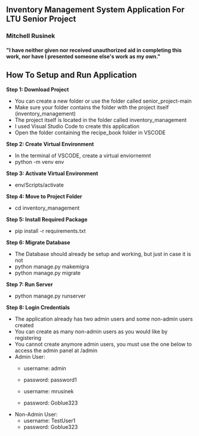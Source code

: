 ## Inventory Management System Application For LTU Senior Project
### Mitchell Rusinek



#### "I have neither given nor received unauthorized aid in completing this work, nor have I presented someone else's work as my own."



## How To Setup and Run Application
**Step 1: Download Project**
- You can create a new folder or use the folder called senior_project-main
- Make sure your folder contains the folder with the project itself (inventory_management)
- The project itself is located in the folder called inventory_management
- I used Visual Studio Code to create this application
- Open the folder containing the recipe_book folder in VSCODE

**Step 2: Create Virtual Environment**
- In the terminal of VSCODE, create a virtual enviornemnt
- python -m venv env 

**Step 3: Activate Virtual Environment**
- env/Scripts/activate

**Step 4: Move to Project Folder**
- cd inventory_management

**Step 5: Install Required Package**
- pip install -r requirements.txt

**Step 6: Migrate Database**
- The Database should already be setup and working, but just in case it is not
- python manage.py makemigra
- python manage.py migrate

**Step 7: Run Server**
- python manage.py runserver

**Step 8: Login Credentials**
- The application already has two admin users and some non-admin users created
- You can create as many non-admin users as you would like by registering
- You cannot create anymore admin users, you must use the one below to access the admin panel at /admin
- Admin User:
	- username: admin
	- password: password1

    - username: mrusinek
    - password: Goblue323
- Non-Admin User:
	- username: TestUser1
	- password: Goblue323
